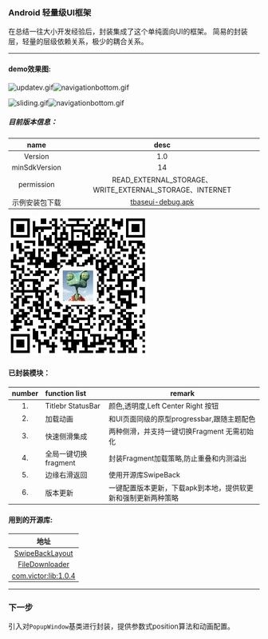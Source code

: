 ### Android 轻量级UI框架
   在总结一往大小开发经验后，封装集成了这个单纯面向UI的框架。
   简易的封装层，轻量的层级依赖关系，极少的耦合关系。
    
<p>

***
#### demo效果图:

![updatev.gif](http://upload-images.jianshu.io/upload_images/2909203-053b36a3c2329ed3.gif?imageMogr2/auto-orient/strip)![navigationbottom.gif](http://upload-images.jianshu.io/upload_images/2909203-0df2123f7cee277d.gif?imageMogr2/auto-orient/strip)

![sliding.gif](http://upload-images.jianshu.io/upload_images/2909203-282044e29590be89.gif?imageMogr2/auto-orient/strip)![navigationbottom.gif](http://upload-images.jianshu.io/upload_images/2909203-0df2123f7cee277d.gif?imageMogr2/auto-orient/strip)

##### 目前版本信息：

|name| desc|
|:--:|:--:|
|Version|1.0|
|minSdkVersion|14|
|permission|READ_EXTERNAL_STORAGE、WRITE_EXTERNAL_STORAGE、INTERNET|
|示例安装包下载|[tbaseui-debug.apk](https://github.com/HarkBen/TBaseUI2/raw/master/file%20list/tbaseui-debug.apk)|

![扫码下载](./filelist/qcode.png)

<p>

#### 已封装模块：
|number|function list|remark|
|:--:|:--|---|
|1.|Titlebr StatusBar|颜色,透明度,Left Center Right 按钮|
|2.|加载动画|和UI页面同级的原型progressbar,跟随主题配色|
|3.|快速侧滑集成|两种侧滑，并支持一键切换Fragment 无需初始化|
|4.|全局一键切换fragment|封装Fragment加载策略,防止重叠和内测溢出|
|5.|边缘右滑返回|使用开源库SwipeBack|
|6.|版本更新|一键配置版本更新，下载apk到本地，提供软更新和强制更新两种策略|


#### 用到的开源库:

|地址|
|:----:|
|[SwipeBackLayout](https://github.com/ikew0ng/SwipeBackLayout)|
|[FileDownloader](https://github.com/lingochamp/FileDownloader)|
|[com.victor:lib:1.0.4]()|


****
###  下一步

引入对`PopupWindow`基类进行封装，提供参数式position算法和动画配置。

<p>



